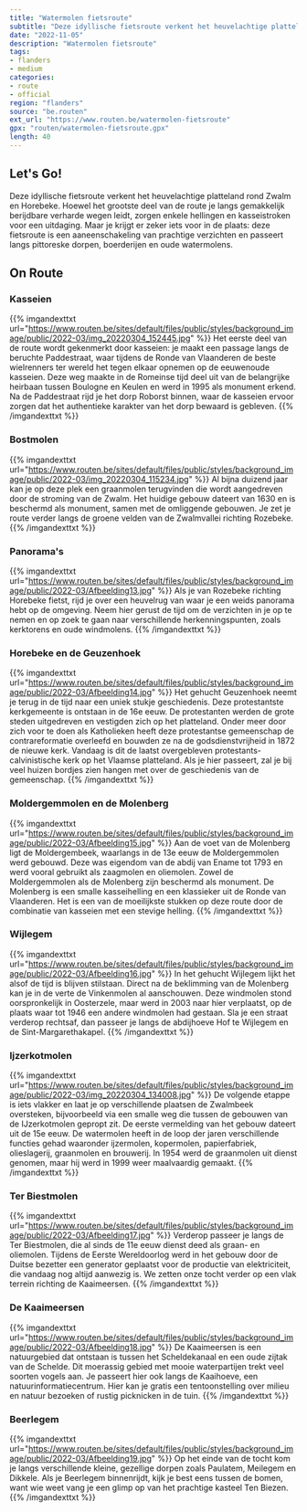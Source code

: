 ```yaml
---
title: "Watermolen fietsroute"
subtitle: "Deze idyllische fietsroute verkent het heuvelachtige platteland rond Zwalm en Horebeke"
date: "2022-11-05"
description: "Watermolen fietsroute"
tags:
- flanders
- medium
categories:
- route
- official
region: "flanders"
source: "be.routen"
ext_url: "https://www.routen.be/watermolen-fietsroute"
gpx: "routen/watermolen-fietsroute.gpx"
length: 40
---
```


## Let's Go!

Deze idyllische fietsroute verkent het heuvelachtige platteland rond Zwalm en Horebeke. Hoewel het grootste deel van de route je langs gemakkelijk berijdbare verharde wegen leidt, zorgen enkele hellingen en kasseistroken voor een uitdaging. Maar je krijgt er zeker iets voor in de plaats: deze fietsroute is een aaneenschakeling van prachtige verzichten en passeert langs pittoreske dorpen, boerderijen en oude watermolens.

## On Route

### Kasseien

{{% imgandexttxt url="https://www.routen.be/sites/default/files/public/styles/background_image/public/2022-03/img_20220304_152445.jpg" %}}
Het eerste deel van de route wordt gekenmerkt door kasseien: je maakt een passage langs de beruchte Paddestraat, waar tijdens de Ronde van Vlaanderen de beste wielrenners ter wereld het tegen elkaar opnemen op de eeuwenoude kasseien. Deze weg maakte in de Romeinse tijd deel uit van de belangrijke heirbaan tussen Boulogne en Keulen en werd in 1995 als monument erkend. Na de Paddestraat rijd je het dorp Roborst binnen, waar de kasseien ervoor zorgen dat het authentieke karakter van het dorp bewaard is gebleven.
{{% /imgandexttxt %}}

### Bostmolen

{{% imgandexttxt url="https://www.routen.be/sites/default/files/public/styles/background_image/public/2022-03/img_20220304_115234.jpg" %}}
Al bijna duizend jaar kan je op deze plek een graanmolen terugvinden die wordt aangedreven door de stroming van de Zwalm. Het huidige gebouw dateert van 1630 en is beschermd als monument, samen met de omliggende gebouwen. Je zet je route verder langs de groene velden van de Zwalmvallei richting Rozebeke.
{{% /imgandexttxt %}}

### Panorama's

{{% imgandexttxt url="https://www.routen.be/sites/default/files/public/styles/background_image/public/2022-03/Afbeelding13.jpg" %}}
Als je van Rozebeke richting Horebeke fietst, rijd je over een heuvelrug van waar je een weids panorama hebt op de omgeving. Neem hier gerust de tijd om de verzichten in je op te nemen en op zoek te gaan naar verschillende herkenningspunten, zoals kerktorens en oude windmolens.
{{% /imgandexttxt %}}

### Horebeke en de Geuzenhoek

{{% imgandexttxt url="https://www.routen.be/sites/default/files/public/styles/background_image/public/2022-03/Afbeelding14.jpg" %}}
Het gehucht Geuzenhoek neemt je terug in de tijd naar een uniek stukje geschiedenis. Deze protestantste kerkgemeente is ontstaan in de 16e eeuw. De protestanten werden de grote steden uitgedreven en vestigden zich op het platteland. Onder meer door zich voor te doen als Katholieken heeft deze protestantse gemeenschap de contrareformatie overleefd en bouwden ze na de godsdienstvrijheid in 1872 de nieuwe kerk. Vandaag is dit de laatst overgebleven protestants-calvinistische kerk op het Vlaamse platteland. Als je hier passeert, zal je bij veel huizen bordjes zien hangen met over de geschiedenis van de gemeenschap.
{{% /imgandexttxt %}}

### Moldergemmolen en de Molenberg

{{% imgandexttxt url="https://www.routen.be/sites/default/files/public/styles/background_image/public/2022-03/Afbeelding15.jpg" %}}
Aan de voet van de Molenberg ligt de Moldergembeek, waarlangs in de 13e eeuw de Moldergemmolen werd gebouwd. Deze was eigendom van de abdij van Ename tot 1793 en werd vooral gebruikt als zaagmolen en oliemolen. Zowel de Moldergemmolen als de Molenberg zijn beschermd als monument. De Molenberg is een smalle kasseihelling en een klassieker uit de Ronde van Vlaanderen. Het is een van de moeilijkste stukken op deze route door de combinatie van kasseien met een stevige helling.
{{% /imgandexttxt %}}

### Wijlegem

{{% imgandexttxt url="https://www.routen.be/sites/default/files/public/styles/background_image/public/2022-03/Afbeelding16.jpg" %}}
In het gehucht Wijlegem lijkt het alsof de tijd is blijven stilstaan. Direct na de beklimming van de Molenberg kan je in de verte de Vinkenmolen al aanschouwen. Deze windmolen stond oorspronkelijk in Oosterzele, maar werd in 2003 naar hier verplaatst, op de plaats waar tot 1946 een andere windmolen had gestaan. Sla je een straat verderop rechtsaf, dan passeer je langs de abdijhoeve Hof te Wijlegem en de Sint-Margarethakapel.
{{% /imgandexttxt %}}

### Ijzerkotmolen

{{% imgandexttxt url="https://www.routen.be/sites/default/files/public/styles/background_image/public/2022-03/img_20220304_134008.jpg" %}}
De volgende etappe is iets vlakker en laat je op verschillende plaatsen de Zwalmbeek oversteken, bijvoorbeeld via een smalle weg die tussen de gebouwen van de IJzerkotmolen gepropt zit. De eerste vermelding van het gebouw dateert uit de 15e eeuw. De watermolen heeft in de loop der jaren verschillende functies gehad waaronder ijzermolen, kopermolen, papierfabriek, olieslagerij, graanmolen en brouwerij. In 1954 werd de graanmolen uit dienst genomen, maar hij werd in 1999 weer maalvaardig gemaakt.
{{% /imgandexttxt %}}

### Ter Biestmolen

{{% imgandexttxt url="https://www.routen.be/sites/default/files/public/styles/background_image/public/2022-03/Afbeelding17.jpg" %}}
Verderop passeer je langs de Ter Biestmolen, die al sinds de 11e eeuw dienst deed als graan- en oliemolen. Tijdens de Eerste Wereldoorlog werd in het gebouw door de Duitse bezetter een generator geplaatst voor de productie van elektriciteit, die vandaag nog altijd aanwezig is. We zetten onze tocht verder op een vlak terrein richting de Kaaimeersen.
{{% /imgandexttxt %}}

### De Kaaimeersen

{{% imgandexttxt url="https://www.routen.be/sites/default/files/public/styles/background_image/public/2022-03/Afbeelding18.jpg" %}}
De Kaaimeersen is een natuurgebied dat ontstaan is tussen het Scheldekanaal en een oude zijtak van de Schelde. Dit moerassig gebied met mooie waterpartijen trekt veel soorten vogels aan. Je passeert hier ook langs de Kaaihoeve, een natuurinformatiecentrum. Hier kan je gratis een tentoonstelling over milieu en natuur bezoeken of rustig picknicken in de tuin.
{{% /imgandexttxt %}}

### Beerlegem

{{% imgandexttxt url="https://www.routen.be/sites/default/files/public/styles/background_image/public/2022-03/Afbeelding19.jpg" %}}
Op het einde van de tocht kom je langs verschillende kleine, gezellige dorpen zoals Paulatem, Meilegem en Dikkele. Als je Beerlegem binnenrijdt, kijk je best eens tussen de bomen, want wie weet vang je een glimp op van het prachtige kasteel Ten Biezen.
{{% /imgandexttxt %}}


